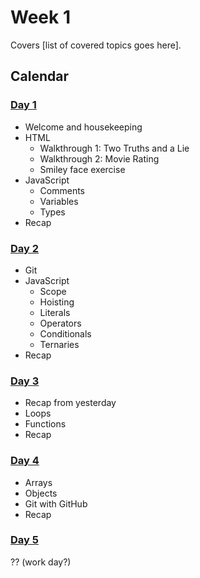 # Week 1

Covers [list of covered topics goes here].


## Calendar

### [Day 1](./day1/w01d1.md)

- Welcome and housekeeping
- HTML
  - Walkthrough 1: Two Truths and a Lie
  - Walkthrough 2: Movie Rating
  - Smiley face exercise
- JavaScript
  - Comments
  - Variables
  - Types
- Recap

### [Day 2](day2/w01d2.md)

- Git
- JavaScript
  - Scope
  - Hoisting
  - Literals
  - Operators
  - Conditionals
  - Ternaries
- Recap

### [Day 3](day3/w01d3.md)

- Recap from yesterday
- Loops
- Functions
- Recap

### [Day 4](day4/w01d4.md)

- Arrays
- Objects
- Git with GitHub
- Recap

### [Day 5](day5/w01d5.md)

?? (work day?)

